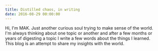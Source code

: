 ```yaml
---
title: Distilled chaos, in writing
date: 2016-08-29 00:00:00
---
```


Hi,
I'm MAK. Just another curious soul trying to make sense of the world. I'm always thinking about one topic or another and after a few months or years of digesting a topic I write a few words about the things I learned. This blog is an attempt to share my insights with the world.